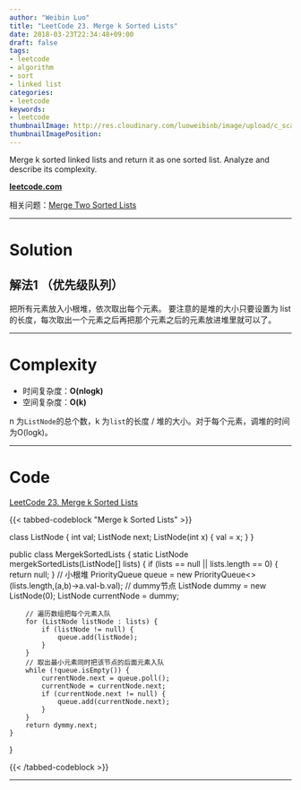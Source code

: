 ```yaml
---
author: "Weibin Luo"
title: "LeetCode 23. Merge k Sorted Lists"
date: 2018-03-23T22:34:48+09:00
draft: false
tags:
- leetcode
- algorithm
- sort
- linked list
categories:
- leetcode
keywords:
- leetcode
thumbnailImage: http://res.cloudinary.com/luoweibinb/image/upload/c_scale,w_150/v1521594161/hugo/leetcode/LeetCode_logo.png
thumbnailImagePosition:
---
```


Merge k sorted linked lists and return it as one sorted list. Analyze and describe its complexity.
<!--more-->

**[leetcode.com][question-link]**

相关问题：[Merge Two Sorted Lists](https://amabel.github.io/2018/03/leetcode-21.-merge-two-sorted-lists/)

---

# Solution

## 解法1 （优先级队列）

把所有元素放入小根堆，依次取出每个元素。
要注意的是堆的大小只要设置为 list 的长度，每次取出一个元素之后再把那个元素之后的元素放进堆里就可以了。

---

# Complexity

* 时间复杂度：**O(nlogk)**
* 空间复杂度：**O(k)**

n 为`ListNode`的总个数，k 为`list`的长度 / 堆的大小。对于每个元素，调堆的时间为O(logk)。

---

# Code

[LeetCode 23. Merge k Sorted Lists][solution]

{{< tabbed-codeblock "Merge k Sorted Lists" >}}
<!-- tab java -->
class ListNode {
    int val;
    ListNode next;
    ListNode(int x) {
    	val = x;
    }
}

public class MergekSortedLists {
    static ListNode mergekSortedLists(ListNode[] lists) {
        if (lists == null || lists.length == 0) {
            return null;
        }
        // 小根堆
        PriorityQueue<ListNode> queue = new PriorityQueue<>(lists.length,(a,b)->a.val-b.val);
        // dummy节点
        ListNode dummy = new ListNode(0);
        ListNode currentNode = dummy;

        // 遍历数组把每个元素入队
        for (ListNode listNode : lists) {
            if (listNode != null) {
                queue.add(listNode);
            }
        }
        // 取出最小元素同时把该节点的后面元素入队
        while (!queue.isEmpty()) {
            currentNode.next = queue.poll();
            currentNode = currentNode.next;
            if (currentNode.next != null) {
                queue.add(currentNode.next);
            }
        }
        return dymmy.next;
    }
}
<!-- endtab -->
{{< /tabbed-codeblock >}}

---

[question-link]:https://leetcode.com/problems/merge-k-sorted-lists/description/
[solution]:https://github.com/Amabel/leetcode/blob/master/023.%20Merge%20k%20Sorted%20Lists/src/MergekSortedLists.java
